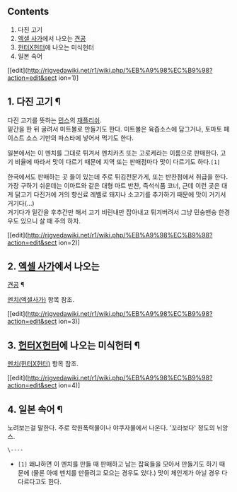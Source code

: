 ## Contents

    

1. 다진 고기 
2. [엑셀 사가](%EC%97%91%EC%85%80%20%EC%82%AC%EA%B0%80.md)에서 나오는 [견공](%EA%B0%9C.md)
3. [헌터X헌터](%ED%97%8C%ED%84%B0X%ED%97%8C%ED%84%B0.md)에 나오는 미식헌터 
4. 일본 속어 

[[edit](http://rigvedawiki.net/r1/wiki.php/%EB%A9%98%EC%B9%98?action=edit&sect
ion=1)]

## 1. 다진 고기 ¶

다진 고기를 뜻하는 [민스](%EB%AF%BC%EC%8A%A4.md)의
[재플리쉬](%EC%9E%AC%ED%94%8C%EB%A6%AC%EC%89%AC.md).  
밑간을 한 뒤 굴려서 미트볼로 만들기도 한다. 미트볼은 육즙소스에 담그거나, 토마토 페이스트 소스 기반의 파스타에 넣어서 먹기도 한다.

  

일본에서는 이 멘치를 그대로 튀겨서 멘치카츠 또는 고로케라는 이름으로 판매한다. 고기 비율에 따라서 맛이 다르기 때문에 지역 또는 판매점마다
맛이 다르기도 하다.`[1]`

  

한국에서도 판매하는 곳 들이 있는데 주로 튀김전문가게, 또는 반찬점에서 취급을 한다. 가장 구하기 쉬운데는 이마트와 같은 대형 마트 반찬,
즉석식품 코너, 근데 이런 곳은 대게 닭고기 다진거에 거의 향신료 레벨로 돼지나 소고기를 추가하기 때문에 맛이 거기서 거기다(...)  
거기다가 밑간을 후추간만 해서 고기 비린내만 잡아내고 튀겨버려서 그냥 민숭맨숭 한경우도 있으니 살 때 주의 하자.

  

[[edit](http://rigvedawiki.net/r1/wiki.php/%EB%A9%98%EC%B9%98?action=edit&sect
ion=2)]

## 2. [엑셀 사가](%EC%97%91%EC%85%80%20%EC%82%AC%EA%B0%80.md)에서 나오는
[견공](%EA%B0%9C.md) ¶

[멘치(엑셀사가)](%EB%A9%98%EC%B9%98%28%EC%97%91%EC%85%80%20%EC%82%AC%EA%B0%80%29.md) 항목
참조.

  

[[edit](http://rigvedawiki.net/r1/wiki.php/%EB%A9%98%EC%B9%98?action=edit&sect
ion=3)]

## 3. [헌터X헌터](%ED%97%8C%ED%84%B0X%ED%97%8C%ED%84%B0.md)에 나오는 미식헌터 ¶

[멘치(헌터X헌터)](%EB%A9%98%EC%B9%98%28%ED%97%8C%ED%84%B0X%ED%97%8C%ED%84%B0%29.md) 항목 참조.

  

[[edit](http://rigvedawiki.net/r1/wiki.php/%EB%A9%98%EC%B9%98?action=edit&sect
ion=4)]

## 4. 일본 속어 ¶

노려보는걸 말한다. 주로 학원폭력물이나 야쿠자물에서 나온다. '꼬라보다' 정도의 뉘앙스.

`\----`

  * `[1]` 왜냐하면 이 멘치를 만들 때 판매하고 남는 잡육들을 모아서 만들기도 하기 때문에 (물론 아예 멘치를 만들려고 모으는 경우도 있다.) 맛이 체인계가 아닐 경우 다 다르다고도 한다.

